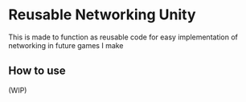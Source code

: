 # Reusable Networking Unity
This is made to function as reusable code for easy implementation of networking
in future games I make

## How to use
(WIP)